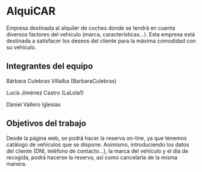 # AlquiCAR

Empresa destinada al alquiler de coches donde se tendrá en cuenta diversos factores del vehículo (marca, características…). Esta empresa está destinada a satisfacer los deseos del cliente para la máxima comodidad con su vehículo. 

## Integrantes del equipo

Bárbara Culebras Villalba (BarbaraCulebras)

Lucía Jiménez Castro (LaLola1)

Daniel Vallero Iglesias 


## Objetivos del trabajo

Desde la página web, se podrá hacer la reserva on-line, ya que tenemos catálogo de vehículos que se dispone.  Asimismo, introduciendo los datos del cliente (DNI, teléfono de contacto…), la marca del vehículo y el día de recogida, podrá hacerse la reserva, así como cancelarla de la misma manera.

